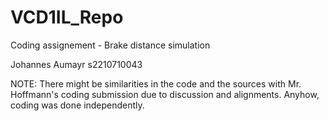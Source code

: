 # VCD1IL_Repo

Coding assignement - Brake distance simulation

Johannes Aumayr
s2210710043

NOTE: There might be similarities in the code and the sources with Mr. Hoffmann's coding submission due to discussion and alignments. Anyhow, coding was done independently.
